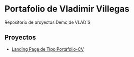 # Portafolio de Vladimir Villegas

Repositorio de proyectos Demo de VLAD´S

## Proyectos

- [Landing Page de Tipo Portafolio-CV ](https://Vlvill.github.io/portafolio-vlvill)
